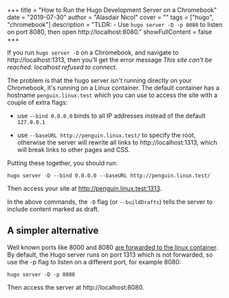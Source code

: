 +++
title = "How to Run the Hugo Development Server on a Chromebook"
date = "2019-07-30"
author = "Alasdair Nicol"
cover = ""
tags = ["hugo", "chromebook"]
description = "TLDR: - Use `hugo server -D -p 8080` to listen on port 8080, then open http://localhost:8080."
showFullContent = false
+++

If you run `hugo server -D` on a Chromebook, and navigate to
http://localhost:1313, then you'll get the error message *This site
can't be reached. localhost refused to connect*.

The problem is that the hugo server isn't running directly on your
Chromebook, it's running on a Linux container. The default container
has a hostname `penguin.linux.test` which you can use to access the
site with a couple of extra flags:

 * use `--bind 0.0.0.0` binds to all IP addresses instead of the
   default `127.0.0.1`

 * use `--baseURL http://penguin.linux.test/` to specify the root,
   otherwise the server will rewrite all links to
   http://localhost:1313, which will break links to other pages and
   CSS.

Putting these together, you should run:

```
hugo server -D --bind 0.0.0.0 --baseURL http://penguin.linux.test/
```

Then access your site at http://penguin.linux.test:1313.

In the above commands, the `-D` flag (or `--buildDrafts`) tells the
server to include content marked as draft.


## A simpler alternative

Well known ports like 8000 and 8080 [are forwarded to the linux
container][1]. By default, the Hugo server runs on port 1313 which is
not forwarded, so use the -p flag to listen on a different
port, for example 8080:

```
hugo server -D -p 8080
```

Then access the server at http://localhost:8080.

[1]: https://www.reddit.com/r/Crostini/comments/99s3t9/wellknown_ports_are_now_autoforwarded_to_the/
